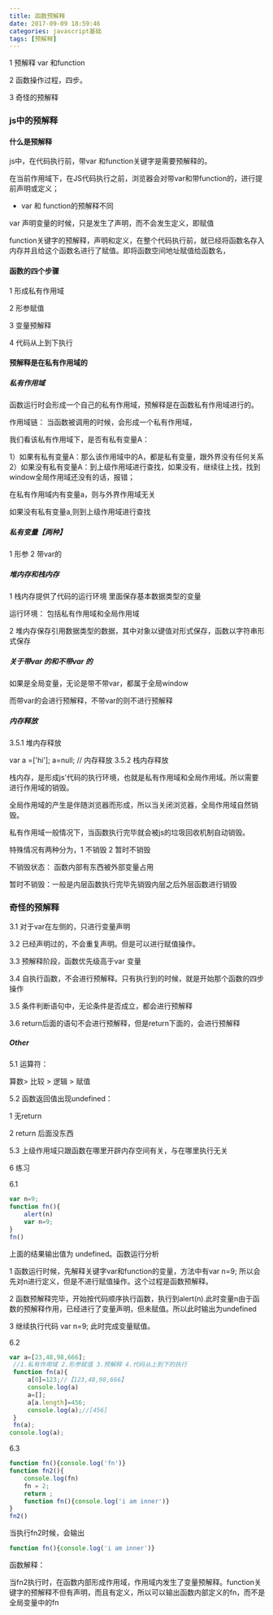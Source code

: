 ```yaml
---
title: 函数预解释
date: 2017-09-09 18:59:46
categories: javascript基础
tags: [预解释]
---
```


1 预解释 var 和function

2 函数操作过程，四步。

3 奇怪的预解释

<!--more-->

### js中的预解释

#### 什么是预解释

js中，在代码执行前，带var 和function关键字是需要预解释的。

在当前作用域下，在JS代码执行之前，浏览器会对带var和带function的，进行提前声明或定义；

* var 和 function的预解释不同

var 声明变量的时候，只是发生了声明，而不会发生定义，即赋值

function关键字的预解释，声明和定义，在整个代码执行前，就已经将函数名存入内存并且给这个函数名进行了赋值。即将函数空间地址赋值给函数名，


#### 函数的四个步骤

1 形成私有作用域

2 形参赋值

3 变量预解释

4 代码从上到下执行

#### 预解释是在私有作用域的

##### 私有作用域

函数运行时会形成一个自己的私有作用域，预解释是在函数私有作用域进行的。

作用域链：
当函数被调用的时候，会形成一个私有作用域，

我们看该私有作用域下，是否有私有变量A：

1）如果有私有变量A：那么该作用域中的A，都是私有变量，跟外界没有任何关系
2）如果没有私有变量A：到上级作用域进行查找，如果没有，继续往上找，找到window全局作用域还没有的话，报错；



在私有作用域内有变量a，则与外界作用域无关

如果没有私有变量a,则到上级作用域进行查找

##### 私有变量【两种】

1 形参 2 带var的

##### 堆内存和栈内存

1 栈内存提供了代码的运行环境  里面保存基本数据类型的变量

运行环境： 包括私有作用域和全局作用域

2 堆内存保存引用数据类型的数据，其中对象以键值对形式保存，函数以字符串形式保存

##### 关于带var 的和不带var 的

如果是全局变量，无论是带不带var，都属于全局window

而带var的会进行预解释，不带var的则不进行预解释

##### 内存释放

3.5.1 堆内存释放

var a =['hi'];
a=null; // 内存释放
3.5.2 栈内存释放

栈内存，是形成js'代码的执行环境，也就是私有作用域和全局作用域。所以需要进行作用域的销毁。

全局作用域的产生是伴随浏览器而形成，所以当关闭浏览器，全局作用域自然销毁。

私有作用域一般情况下，当函数执行完毕就会被js的垃圾回收机制自动销毁。

特殊情况有两种分为，1 不销毁 2 暂时不销毁

不销毁状态： 函数内部有东西被外部变量占用

暂时不销毁：一般是内层函数执行完毕先销毁内层之后外层函数进行销毁

### 奇怪的预解释

3.1 对于var在左侧的，只进行变量声明

3.2  已经声明过的，不会重复声明。但是可以进行赋值操作。

3.3 预解释阶段，函数优先级高于var 变量

3.4 自执行函数，不会进行预解释。只有执行到的时候，就是开始那个函数的四步操作

3.5 条件判断语句中，无论条件是否成立，都会进行预解释

3.6 return后面的语句不会进行预解释，但是return下面的，会进行预解释

##### Other

5.1 运算符：

算数> 比较 > 逻辑 > 赋值

5.2 函数返回值出现undefined：

1 无return

2 return 后面没东西

5.3  上级作用域只跟函数在哪里开辟内存空间有关，与在哪里执行无关

6  练习

6.1

```javascript
var n=9;
function fn(){
    alert(n)
    var n=9;
}
fn()
```

上面的结果输出值为 undefined。函数运行分析

1  函数运行时候，先解释关键字var和function的变量，方法中有var  n=9; 所以会先对n进行定义，但是不进行赋值操作。这个过程是函数预解释。

2 函数预解释完毕，开始按代码顺序执行函数，执行到alert(n).此时变量n由于函数的预解释作用，已经进行了变量声明，但未赋值。所以此时输出为undefined

3 继续执行代码 var n=9; 此时完成变量赋值。

6.2

```javascript
var a=[23,48,98,666];
 //1.私有作用域 2.形参赋值 3.预解释 4.代码从上到下的执行
 function fn(a){
     a[0]=123;//【123,48,98,666】
     console.log(a)
     a=[];
     a[a.length]=456;
     console.log(a);//[456]
 }
 fn(a);
console.log(a);
```

6.3

```javascript
function fn(){console.log('fn')}
function fn2(){
    console.log(fn)
    fn = 2;
    return ;
    function fn(){console.log('i am inner')}
}
fn2()
```

当执行fn2时候，会输出

```javascript
function fn(){console.log('i am inner')}
```

函数解释：

当fn2执行时，在函数内部形成作用域，作用域内发生了变量预解释。function关键字的预解释不但有声明，而且有定义，所以可以输出函数内部定义的fn，而不是全局变量中的fn
